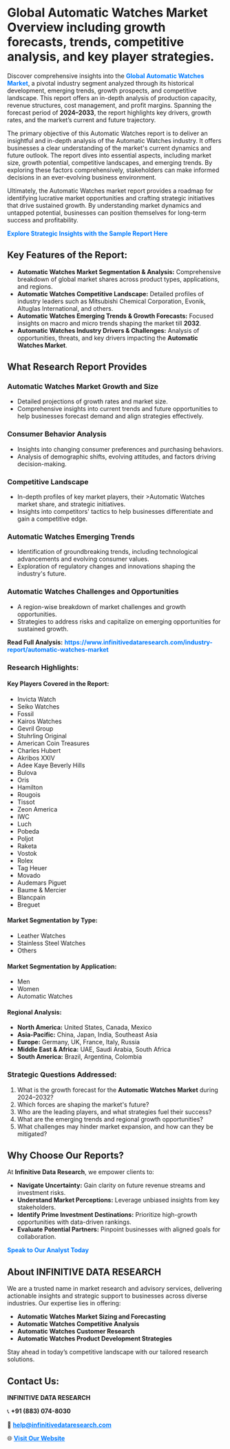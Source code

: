 <h1>Global Automatic Watches Market Overview including growth forecasts, trends, competitive analysis, and key player strategies.</h1>
<p>
Discover comprehensive insights into the 
<a href="https://www.infinitivedataresearch.com/industry-report/automatic-watches-market" rel="dofollow" style="color: #007BFF; text-decoration: none;"><strong>Global Automatic Watches Market</strong></a>, a pivotal industry segment analyzed through its historical development, emerging trends, growth prospects, and competitive landscape. This report offers an in-depth analysis of production capacity, revenue structures, cost management, and profit margins. Spanning the forecast period of <strong>2024–2033</strong>, the report highlights key drivers, growth rates, and the market’s current and future trajectory.
</p>
<p>
The primary objective of this Automatic Watches report is to deliver an insightful and in-depth analysis of the Automatic Watches industry. It offers businesses a clear understanding of the market's current dynamics and future outlook. The report dives into essential aspects, including market size, growth potential, competitive landscapes, and emerging trends. By exploring these factors comprehensively, stakeholders can make informed decisions in an ever-evolving business environment.
</p>
<p>
Ultimately, the Automatic Watches market report provides a roadmap for identifying lucrative market opportunities and crafting strategic initiatives that drive sustained growth. By understanding market dynamics and untapped potential, businesses can position themselves for long-term success and profitability.
</p>
<p>
<a href="https://www.infinitivedataresearch.com/request-sample/reportId=103428" style="color: #007BFF; text-decoration: none;"><strong>Explore Strategic Insights with the Sample Report Here</strong></a>
</p>

<h2>Key Features of the Report:</h2>
<ul>
<li><strong>Automatic Watches Market Segmentation & Analysis:</strong> Comprehensive breakdown of global market shares across product types, applications, and regions.</li>
<li><strong>Automatic Watches Competitive Landscape:</strong> Detailed profiles of industry leaders such as Mitsubishi Chemical Corporation, Evonik, Altuglas International, and others.</li>
<li><strong>Automatic Watches Emerging Trends & Growth Forecasts:</strong> Focused insights on macro and micro trends shaping the market till <strong>2032</strong>.</li>
<li><strong>Automatic Watches Industry Drivers & Challenges:</strong> Analysis of opportunities, threats, and key drivers impacting the <strong>Automatic Watches Market</strong>.</li>
</ul>

<h2>What Research Report Provides</h2>
<h3>Automatic Watches Market Growth and Size</h3>
<ul>
<li>Detailed projections of growth rates and market size.</li>
<li>Comprehensive insights into current trends and future opportunities to help businesses forecast demand and align strategies effectively.</li>
</ul>

<h3>Consumer Behavior Analysis</h3>
<ul>
<li>Insights into changing consumer preferences and purchasing behaviors.</li>
<li>Analysis of demographic shifts, evolving attitudes, and factors driving decision-making.</li>
</ul>

<h3>Competitive Landscape</h3>
<ul>
<li>In-depth profiles of key market players, their >Automatic Watches market share, and strategic initiatives.</li>
<li>Insights into competitors' tactics to help businesses differentiate and gain a competitive edge.</li>
</ul>

<h3>Automatic Watches Emerging Trends</h3>
<ul>
<li>Identification of groundbreaking trends, including technological advancements and evolving consumer values.</li>
<li>Exploration of regulatory changes and innovations shaping the industry's future.</li>
</ul>

<h3>Automatic Watches Challenges and Opportunities</h3>
<ul>
<li>A region-wise breakdown of market challenges and growth opportunities.</li>
<li>Strategies to address risks and capitalize on emerging opportunities for sustained growth.</li>
</ul>
<p><strong>Read Full Analysis:</strong> <a href="https://www.infinitivedataresearch.com/industry-report/automatic-watches-market" rel="dofollow" style="color: #007BFF; text-decoration: none;"><strong>https://www.infinitivedataresearch.com/industry-report/automatic-watches-market</strong></a></p>
<h3>Research Highlights:</h3>
<h4>Key Players Covered in the Report:</h4>
<ul><li>Invicta Watch</li><li>Seiko Watches</li><li>Fossil</li><li>Kairos Watches</li><li>Gevril Group</li><li>Stuhrling Original</li><li>American Coin Treasures</li><li>Charles Hubert</li><li>Akribos XXIV</li><li>Adee Kaye Beverly Hills</li><li>Bulova</li><li>Oris</li><li>Hamilton</li><li>Rougois</li><li>Tissot</li><li>Zeon America</li><li>IWC</li><li>Luch</li><li>Pobeda</li><li>Poljot</li><li>Raketa</li><li>Vostok</li><li>Rolex</li><li>Tag Heuer</li><li>Movado</li><li>Audemars Piguet</li><li>Baume &amp; Mercier</li><li>Blancpain</li><li>Breguet</li></ul>
<h4>Market Segmentation by Type:</h4>
<ul><li>Leather Watches</li><li>Stainless Steel Watches</li><li>Others</li></ul>
<h4>Market Segmentation by Application:</h4>
<ul><li>Men</li><li>Women</li><li>Automatic Watches</li></ul>

<h4>Regional Analysis:</h4>
<ul>
<li><strong>North America:</strong> United States, Canada, Mexico</li>
<li><strong>Asia-Pacific:</strong> China, Japan, India, Southeast Asia</li>
<li><strong>Europe:</strong> Germany, UK, France, Italy, Russia</li>
<li><strong>Middle East & Africa:</strong> UAE, Saudi Arabia, South Africa</li>
<li><strong>South America:</strong> Brazil, Argentina, Colombia</li>
</ul>

<h3>Strategic Questions Addressed:</h3>
<ol>
<li>What is the growth forecast for the <strong>Automatic Watches Market</strong> during 2024–2032?</li>
<li>Which forces are shaping the market's future?</li>
<li>Who are the leading players, and what strategies fuel their success?</li>
<li>What are the emerging trends and regional growth opportunities?</li>
<li>What challenges may hinder market expansion, and how can they be mitigated?</li>
</ol>

<h2>Why Choose Our Reports?</h2>
<p>At <strong>Infinitive Data Research</strong>, we empower clients to:</p>
<ul>
<li><strong>Navigate Uncertainty:</strong> Gain clarity on future revenue streams and investment risks.</li>
<li><strong>Understand Market Perceptions:</strong> Leverage unbiased insights from key stakeholders.</li>
<li><strong>Identify Prime Investment Destinations:</strong> Prioritize high-growth opportunities with data-driven rankings.</li>
<li><strong>Evaluate Potential Partners:</strong> Pinpoint businesses with aligned goals for collaboration.</li>
</ul>
<p><a href="https://www.infinitivedataresearch.com/industry-report/automatic-watches-market" rel="dofollow" style="color: #007BFF; text-decoration: none;"><strong>Speak to Our Analyst Today</strong></a></p>

<h2>About INFINITIVE DATA RESEARCH</h2>
<p>We are a trusted name in market research and advisory services, delivering actionable insights and strategic support to businesses across diverse industries. Our expertise lies in offering:</p>
<ul>
<li><strong>Automatic Watches Market Sizing and Forecasting</strong></li>
<li><strong>Automatic Watches Competitive Analysis</strong></li>
<li><strong>Automatic Watches Customer Research</strong></li>
<li><strong>Automatic Watches Product Development Strategies</strong></li>
</ul>
<p>Stay ahead in today’s competitive landscape with our tailored research solutions.</p>

<h2>Contact Us:</h2>
<p><strong>INFINITIVE DATA RESEARCH</strong></p>
<p>📞 <strong>+91 (883) 074-8030</strong></p>
<p>📧 <strong><a href="mailto:help@infinitivedataresearch.com" style="color: #007BFF;">help@infinitivedataresearch.com</a></strong></p>
<p>🌐 <strong><a href="https://www.infinitivedataresearch.com" rel="dofollow" style="color: #007BFF;">Visit Our Website</a></strong></p>